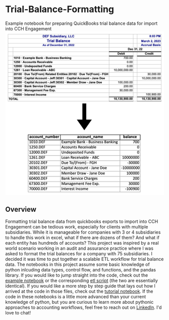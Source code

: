 # Trial-Balance-Formatting
Example notebook for preparing QuickBooks trial balance data for import into CCH Engagement
![](images/tb_transform.png)

## Overview
Formatting trial balance data from quickbooks exports to import into CCH Engagement can be tedious work, especially for clients with multiple subsidiaries. While it is manageable for companies with 3 or 4 subsidiaries to handle this work in excel, what if there are dozens of them? And what if each entity has hundreds of accounts? This project was inspired by a real world scenario working in an audit and assurance practice where I was asked to format the trial balances for a company with 75 subsidiaries. I decided it was time to put together a scalable ETL workflow for trial balance data. The notebooks in this project assume some basic knowledge of python inlcuding data types, control flow, and functions, and the pandas library. If you would like to jump straight into the code, check out the [example notebook](tb_formatting_example.ipynb) or the corresponding [etl script](tb_formatting_etl.py) (the two are essentially identical). If you would like a more step by step guide that lays out how I arrived at the code in those files, check out the [tutorial notebook](tutorial_notebook_tb_formatting.ipynb). If the code in these notebooks is a little more advanced than your current knowledge of python, but you are curious to learn more about pythonic approaches to accounting workflows, feel free to reach out on [LinkedIn](linkedin.com/in/jacxson). I'd love to chat!
